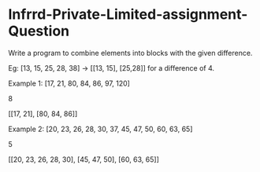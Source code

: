 # Infrrd-Private-Limited-assignment-Question
Write a program to combine elements into blocks with the given difference.

Eg: [13, 15, 25, 28, 38] -> [[13, 15], [25,28]] for a difference of 4.


Example 1:
[17, 21, 80, 84, 86, 97, 120]

8

[[17, 21], [80, 84, 86]]


Example 2:
[20, 23, 26, 28, 30, 37, 45, 47, 50, 60, 63, 65]

5

[[20, 23, 26, 28, 30], [45, 47, 50], [60, 63, 65]]
